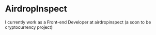 # AirdropInspect
I currently work as a Front-end Developer at airdropinspect (a soon to be cryptocurrency project)
